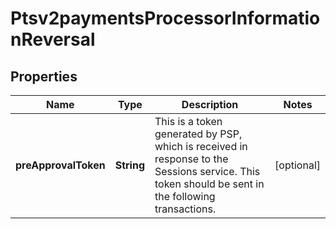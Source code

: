 
# Ptsv2paymentsProcessorInformationReversal

## Properties
Name | Type | Description | Notes
------------ | ------------- | ------------- | -------------
**preApprovalToken** | **String** | This is a token generated by PSP, which is received in response to the Sessions service. This token should be sent in the following transactions. |  [optional]



